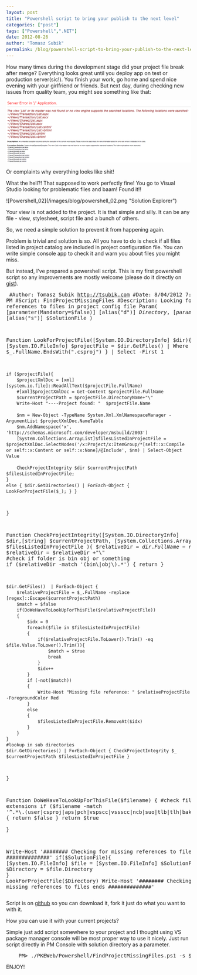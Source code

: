 ```yaml
--- 
layout: post
title: "Powershell script to bring your publish to the next level"
categories: ["post"]
tags: ["Powershell",".NET"]
date: 2012-08-26
author: "Tomasz Subik"
permalink: /blog/powershell-script-to-bring-your-publish-to-the-next-level/
---
```



<p>
How many times during the development stage did your project file break after merge? Everything looks great until you deploy 
app on test or production server(sic!). You finish your work, go home and spend 
nice evening with your girlfriend or friends. But next day, during checking new 
issues from quality team, you might see something like that:
</p>

![Powershell_01](/images/blog/powershell_01.png "View not found")
<!--more-->
<p>
Or complaints why everything looks like shit!
</p>
<p>
What the hell?! That supposed to work perfectly fine! You go to Visual Studio looking for problematic files and baam! Found it!!
</p>
![Powershell_02](/images/blog/powershell_02.png "Solution Explorer")

<p>
Your view is not added to the project. It is that simple and silly. It can be any file - view, stylesheet, script file and a bunch of others.
</p>
So, we need a simple solution to prevent it from happening again.
<p>
Problem is trivial and solution is so. All you have to do is check if all files listed in project catalog are included in project configuration file. You can write simple console app to check it and warn you about files you might miss.
</p>
<p>
But instead, I've prepared a powershell script. This is my first powershell script so any improvements are mostly welcome (please do it directly on <a href="https://gist.github.com/3296391">gist</a>).
</p>

<noscript><pre>
#Author: Tomasz Subik http://tsubik.com
#Date: 8/04/2012 7:35:55 PM
#Script: FindProjectMissingFiles
#Description: Looking for missing references to files in project config file
Param(
    [parameter(Mandatory=$false)]
    [alias("d")]
    $Directory,
	[parameter(Mandatory=$false)]
	[alias("s")]
	$SolutionFile
	)

Function LookForProjectFile([System.IO.DirectoryInfo] $dir){
    [System.IO.FileInfo] $projectFile = $dir.GetFiles() | Where { $_.FullName.EndsWith(".csproj") } | Select -First 1

    if ($projectFile){
        $projectXmlDoc = [xml][system.io.file]::ReadAllText($projectFile.FullName)
        #[xml]$projectXmlDoc = Get-Content $projectFile.FullName
        $currentProjectPath = $projectFile.DirectoryName+"\"
        Write-Host "----Project found: "  $projectFile.Name
        
        $nm = New-Object -TypeName System.Xml.XmlNamespaceManager -ArgumentList $projectXmlDoc.NameTable
        $nm.AddNamespace('x', 'http://schemas.microsoft.com/developer/msbuild/2003')
        [System.Collections.ArrayList]$filesListedInProjectFile = $projectXmlDoc.SelectNodes('/x:Project/x:ItemGroup/*[self::x:Compile or self::x:Content or self::x:None]/@Include', $nm) | Select-Object Value
        
        CheckProjectIntegrity $dir $currentProjectPath $filesListedInProjectFile;
    }
    else { $dir.GetDirectories() | ForEach-Object { LookForProjectFile($_); } }
}

Function CheckProjectIntegrity([System.IO.DirectoryInfo] $dir,[string] $currentProjectPath,  [System.Collections.ArrayList] $filesListedInProjectFile ){
    $relativeDir = $dir.FullName -replace [regex]::Escape($currentProjectPath)
    $relativeDir = $relativeDir +"\"
    #check if folder is bin obj or something
    if ($relativeDir -match '(bin\\|obj\\).*') { return }
    
    $dir.GetFiles()  | ForEach-Object {
        $relativeProjectFile = $_.FullName -replace [regex]::Escape($currentProjectPath)
        $match = $false
        if(DoWeHaveToLookUpForThisFile($relativeProjectFile))
        {
            $idx = 0
            foreach($file in $filesListedInProjectFile)
            {
                if($relativeProjectFile.ToLower().Trim() -eq $file.Value.ToLower().Trim()){
                    $match = $true
                    break
                }
                $idx++
            }
            if (-not($match))
            {
                Write-Host "Missing file reference: " $relativeProjectFile -ForegroundColor Red
            }
            else
            {
                $filesListedInProjectFile.RemoveAt($idx)
            }
        }
    }
    #lookup in sub directories
    $dir.GetDirectories() | ForEach-Object { CheckProjectIntegrity $_ $currentProjectPath $filesListedInProjectFile }
}

Function DoWeHaveToLookUpForThisFile($filename)
{
    #check file extensions
    if ($filename -match '^.*\.(user|csproj|aps|pch|vspscc|vssscc|ncb|suo|tlb|tlh|bak|log|lib|sdf)$') { return $false }
    return $true    
}

Write-Host '######## Checking for missing references to files started ##############'
if($SolutionFile){
	[System.IO.FileInfo] $file = [System.IO.FileInfo] $SolutionFile
	$Directory = $file.Directory
}
LookForProjectFile($Directory)
Write-Host '######## Checking for missing references to files ends ##############'
</pre></noscript>
<script src="https://gist.github.com/3296391.js?file=FindProjectMissingFilesReferences.ps1"> </script>

<p>
Script is on <a href="https://gist.github.com/3296391">github</a> so you can download it, fork it just do what you want to with it.
</p>
<p>
How you can use it with your current projects?
</p>
<p>
Simple just add script somewhere to your project and I thought using VS package manager console will be most proper way to use it nicely.
Just run script directly in PM Console with solution directory as a parameter.
</p>
<noscript>
<pre>
	PM> ./PKEWeb/Powershell/FindProjectMissingFiles.ps1 -s $dte.Solution.FileName
</pre>
</noscript>
<script src="https://gist.github.com/3296391.js?file=PM.ps1"> </script>
ENJOY!
